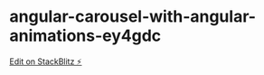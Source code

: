 # angular-carousel-with-angular-animations-ey4gdc

[Edit on StackBlitz ⚡️](https://stackblitz.com/edit/angular-carousel-with-angular-animations-ey4gdc)